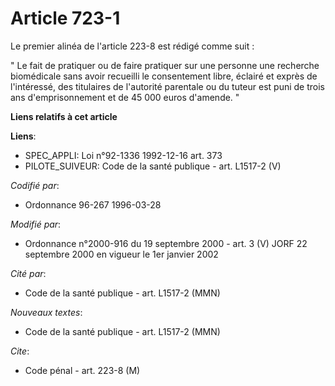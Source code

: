 # Article 723-1

Le premier alinéa de l'article 223-8 est rédigé comme suit :

" Le fait de pratiquer ou de faire pratiquer sur une personne une recherche biomédicale sans avoir recueilli le consentement
libre, éclairé et exprès de l'intéressé, des titulaires de l'autorité parentale ou du tuteur est puni de trois ans
d'emprisonnement et de 45 000 euros d'amende. "

**Liens relatifs à cet article**

**Liens**:

  - SPEC_APPLI: Loi n°92-1336 1992-12-16 art. 373
  - PILOTE_SUIVEUR: Code de la santé publique - art. L1517-2 (V)

_Codifié par_:

  - Ordonnance 96-267 1996-03-28

_Modifié par_:

  - Ordonnance n°2000-916 du 19 septembre 2000 - art. 3 (V) JORF 22 septembre 2000 en vigueur le 1er janvier 2002

_Cité par_:

  - Code de la santé publique - art. L1517-2 (MMN)

_Nouveaux textes_:

  - Code de la santé publique - art. L1517-2 (MMN)

_Cite_:

  - Code pénal - art. 223-8 (M)
